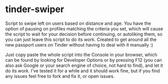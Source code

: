 # tinder-swiper
Script to swipe left on users based on distance and age. You have the option of pausing on profiles matching the criteria you set, which will cause the script to wait for your decision before continuing, or autoliking them, so you can just leave this script to do its work. Created to get around all the new passport users on Tinder without having to deal with it manually :)

Just copy paste the whole script into the Console in your browser, which can be found by looking for Developer Options or by pressing F12 (you can also ask Google or your search engine of choice, not hard to find), and let it do its work. I've tested it for a while and it should work fine, but if you find any issues feel free to fork and fix it, or open issues.
